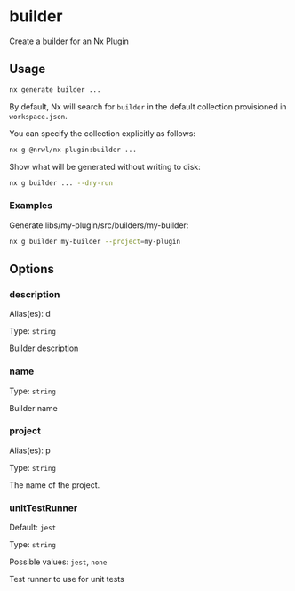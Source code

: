 # builder

Create a builder for an Nx Plugin

## Usage

```bash
nx generate builder ...
```

By default, Nx will search for `builder` in the default collection provisioned in `workspace.json`.

You can specify the collection explicitly as follows:

```bash
nx g @nrwl/nx-plugin:builder ...
```

Show what will be generated without writing to disk:

```bash
nx g builder ... --dry-run
```

### Examples

Generate libs/my-plugin/src/builders/my-builder:

```bash
nx g builder my-builder --project=my-plugin
```

## Options

### description

Alias(es): d

Type: `string`

Builder description

### name

Type: `string`

Builder name

### project

Alias(es): p

Type: `string`

The name of the project.

### unitTestRunner

Default: `jest`

Type: `string`

Possible values: `jest`, `none`

Test runner to use for unit tests
